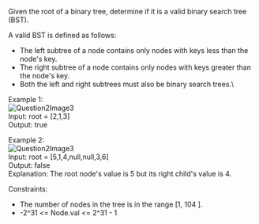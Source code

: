 Given the root of a binary tree, determine if it is a valid binary search tree (BST).

A valid BST is defined as follows:

- The left subtree of a node contains only nodes with keys less than
  the node's key.
- The right subtree of a node contains only nodes with keys greater
  than the node's key.
- Both the left and right subtrees must also be binary search trees.\

Example 1:  
![Question2Image3](https://drive.google.com/uc?id=1xMcVWzm3C0bXQDRUowE-kCjPozCQtAR3)  
Input: root = [2,1,3]  
Output: true

Example 2:  
![Question2Image3](https://drive.google.com/uc?id=162mGe4rum0ZQY5oEXTzw3rGCf2BuN842)  
Input: root = [5,1,4,null,null,3,6]  
Output: false  
Explanation: The root node's value is 5 but its right child's value is 4.

Constraints:

- The number of nodes in the tree is in the range [1, 104
  ].
- -2^31 <= Node.val <= 2^31 - 1
